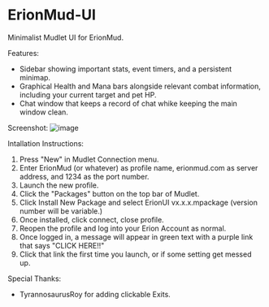 # ErionMud-UI


Minimalist Mudlet UI for ErionMud.

Features:

- Sidebar showing important stats, event timers, and a persistent minimap.
- Graphical Health and Mana bars alongside relevant combat information, including your current target and pet HP.
- Chat window that keeps a record of chat whike keeping the main window clean.

Screenshot:
![image](https://github.com/user-attachments/assets/a4a1fcb0-e380-48b2-bbae-2617d50b819e)


Intallation Instructions:

1. Press "New" in Mudlet Connection menu.
2. Enter ErionMud (or whatever) as profile name, erionmud.com as server address, and 1234 as the port number.
3. Launch the new profile.
4. Click the "Packages" button on the top bar of Mudlet.
5. Click Install New Package and select ErionUI vx.x.x.mpackage (version number will be variable.)
6. Once installed, click connect, close profile.
7. Reopen the profile and log into your Erion Account as normal.
8. Once logged in, a message will appear in green text with a purple link that says "CLICK HERE!!"
9. Click that link the first time you launch, or if some setting get messed up.

Special Thanks:
- TyrannosaurusRoy for adding clickable Exits.
